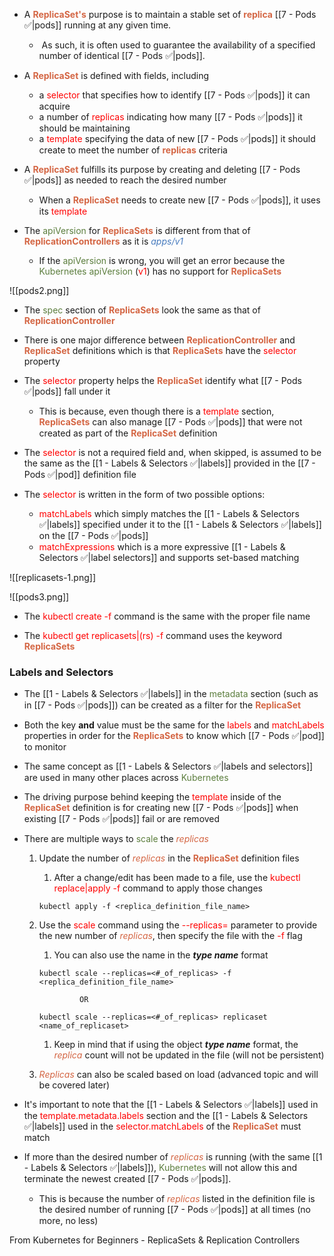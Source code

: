 - A <b><span style="color:#d46644">ReplicaSet's</span></b> purpose is to maintain a stable set of <b><span style="color:#d46644">replica</span></b> [[7 - Pods ✅|pods]] running at any given time.
	-  As such, it is often used to guarantee the availability of a specified number of identical [[7 - Pods ✅|pods]].

- A <b><span style="color:#d46644">ReplicaSet</span></b> is defined with fields, including
	- a <span style="color:red">selector</span> that specifies how to identify [[7 - Pods ✅|pods]] it can acquire
	- a number of <span style="color:red">replicas</span> indicating how many [[7 - Pods ✅|pods]] it should be maintaining
	- a <span style="color:red">template</span> specifying the data of new [[7 - Pods ✅|pods]] it should create to meet the number of <b><span style="color:#d46644">replicas</span></b> criteria

- A <b><span style="color:#d46644">ReplicaSet</span></b> fulfills its purpose by creating and deleting [[7 - Pods ✅|pods]] as needed to reach the desired number
	- When a <b><span style="color:#d46644">ReplicaSet</span></b> needs to create new [[7 - Pods ✅|pods]], it uses its <span style="color:red">template</span>

- The <span style="color:#5c7e3e">apiVersion</span> for <b><span style="color:#d46644">ReplicaSets</span></b> is different from that of <b><span style="color:#d46644">ReplicationControllers</span></b> as it is <i><span style="color:#477bbe">apps/v1</span></i>
	- If the <span style="color:#5c7e3e">apiVersion</span> is wrong, you will get an error because the <span style="color:#5c7e3e">Kubernetes apiVersion</span> (<span style="color:red">v1</span>) has no support for <b><span style="color:#d46644">ReplicaSets</span></b>

![[pods2.png]]

- The <span style="color:#5c7e3e">spec</span> section of <b><span style="color:#d46644">ReplicaSets</span></b> look the same as that of <b><span style="color:#d46644">ReplicationController</span></b>

- There is one major difference between <b><span style="color:#d46644">ReplicationController</span></b> and <b><span style="color:#d46644">ReplicaSet</span></b> definitions which is that <b><span style="color:#d46644">ReplicaSets</span></b> have the <span style="color:red">selector</span> property

- The <span style="color:red">selector</span> property helps the <b><span style="color:#d46644">ReplicaSet</span></b> identify what [[7 - Pods ✅|pods]] fall under it
	- This is because, even though there is a <span style="color:red">template</span> section,  <b><span style="color:#d46644">ReplicaSets</span></b> can also manage [[7 - Pods ✅|pods]] that were not created as part of the <b><span style="color:#d46644">ReplicaSet</span></b> definition

- The <span style="color:red">selector</span> is not a required field and, when skipped, is assumed to be the same as the [[1 - Labels & Selectors ✅|labels]] provided in the [[7 - Pods ✅|pod]] definition file

- The <span style="color:red">selector</span> is written in the form of two possible options:
	- <span style="color:red">matchLabels</span> which simply matches the [[1 - Labels & Selectors ✅|labels]] specified under it to the [[1 - Labels & Selectors ✅|labels]] on the [[7 - Pods ✅|pods]]
	- <span style="color:red">matchExpressions</span> which is a more expressive [[1 - Labels & Selectors ✅|label selectors]] and supports set-based matching

![[replicasets-1.png]]

![[pods3.png]]

- The <span style="color:red">kubectl create -f</span> command is the same with the proper file name

- The <span style="color:red">kubectl get replicasets|(rs) -f</span> command uses the keyword <b><span style="color:#d46644">ReplicaSets</span></b>


### Labels and Selectors

- The [[1 - Labels & Selectors ✅|labels]] in the <span style="color:#5c7e3e">metadata</span> section (such as in [[7 - Pods ✅|pods]]) can be created as a filter for the <b><span style="color:#d46644">ReplicaSet</span></b>

- Both the key **and** value must be the same for the <span style="color:red">labels</span> and <span style="color:red">matchLabels</span> properties in order for the <b><span style="color:#d46644">ReplicaSets</span></b> to know which [[7 - Pods ✅|pod]] to monitor

- The same concept as [[1 - Labels & Selectors ✅|labels and selectors]] are used in many other places across <span style="color:#5c7e3e">Kubernetes</span>

- The driving purpose behind keeping the <span style="color:red">template</span> inside of the <b><span style="color:#d46644">ReplicaSet</span></b> definition is for creating new [[7 - Pods ✅|pods]] when existing [[7 - Pods ✅|pods]] fail or are removed

- There are multiple ways to <span style="color:#5c7e3e">scale</span> the <i><span style="color:#d46644">replicas</span></i>
	1. Update the number of <i><span style="color:#d46644">replicas</span></i> in the <b><span style="color:#d46644">ReplicaSet</span></b> definition files
		1. After a change/edit has been made to a file, use the <span style="color:red">kubectl replace|apply -f</span> command to apply those changes

		`kubectl apply -f <replica_definition_file_name>`

	1. Use the <span style="color:red">scale</span> command using the <span style="color:red">--replicas=</span> parameter to provide the new number of <i><span style="color:#d46644">replicas</span></i>, then specify the file with the <span style="color:red">-f</span> flag
		1. You can also use the name in the ***type name*** format

		`kubectl scale --replicas=<#_of_replicas> -f <replica_definition_file_name>`

					OR

		`kubectl scale --replicas=<#_of_replicas> replicaset <name_of_replicaset>`

		1. Keep in mind that if using the object ***type name*** format, the <i><span style="color:#d46644">replica</span></i> count will not be updated in the file (will not be persistent)

	1. <i><span style="color:#d46644">Replicas</span></i> can also be scaled based on load (advanced topic and will be covered later)

- It's important to note that the [[1 - Labels & Selectors ✅|labels]] used in the <span style="color:red">template.metadata.labels</span> section and the [[1 - Labels & Selectors ✅|labels]] used in the <span style="color:red">selector.matchLabels</span> of the <b><span style="color:#d46644">ReplicaSet</span></b> must match

- If more than the desired number of <i><span style="color:#d46644">replicas</span></i> is running (with the same [[1 - Labels & Selectors ✅|labels]]), <span style="color:#5c7e3e">Kubernetes</span> will not allow this and terminate the newest created [[7 - Pods ✅|pods]].
	- This is because the number of <i><span style="color:#d46644">replicas</span></i> listed in the definition file is the desired number of running [[7 - Pods ✅|pods]] at all times (no more, no less)

From Kubernetes for Beginners - ReplicaSets & Replication Controllers
